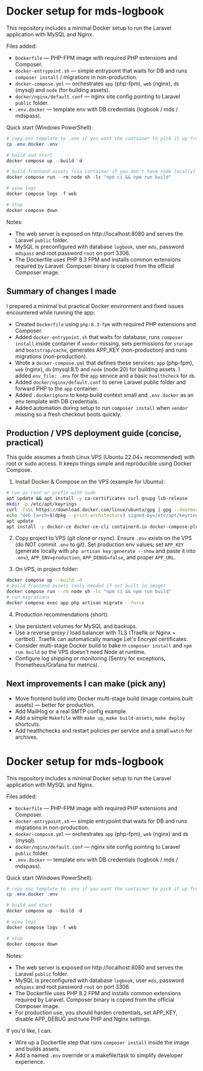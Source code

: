 # Docker setup for mds-logbook

This repository includes a minimal Docker setup to run the Laravel application with MySQL and Nginx.

Files added:
- `Dockerfile` — PHP-FPM image with required PHP extensions and Composer.
- `docker-entrypoint.sh` — simple entrypoint that waits for DB and runs `composer install` / migrations in non-production.
- `docker-compose.yml` — orchestrates `app` (php-fpm), `web` (nginx), `db` (mysql) and `node` (for building assets).
- `docker/nginx/default.conf` — nginx site config pointing to Laravel `public` folder.
- `.env.docker` — template env with DB credentials (logbook / mds / mdspass).

Quick start (Windows PowerShell):

```powershell
# copy env template to .env if you want the container to pick it up from project root
cp .env.docker .env

# build and start
docker compose up --build -d

# build frontend assets (via container if you don't have node locally)
docker compose run --rm node sh -lc "npm ci && npm run build"

# view logs
docker compose logs -f web

# stop
docker compose down
```

Notes:
- The web server is exposed on http://localhost:8080 and serves the Laravel `public` folder.
- MySQL is preconfigured with database `logbook`, user `mds`, password `mdspass` and root password `root` on port 3306.
- The Dockerfile uses PHP 8.3 FPM and installs common extensions required by Laravel. Composer binary is copied from the official Composer image.

## Summary of changes I made

I prepared a minimal but practical Docker environment and fixed issues encountered while running the app:

- Created `Dockerfile` using `php:8.3-fpm` with required PHP extensions and Composer.
- Added `docker-entrypoint.sh` that waits for database, runs `composer install` inside container if `vendor` missing, sets permissions for `storage` and `bootstrap/cache`, generates APP_KEY (non-production) and runs migrations (non-production).
- Wrote a `docker-compose.yml` that defines these services: `app` (php-fpm), `web` (nginx), `db` (mysql:8.1) and `node` (node:20) for building assets. I added `env_file: .env` for the `app` service and a basic `healthcheck` for `db`.
- Added `docker/nginx/default.conf` to serve Laravel public folder and forward PHP to the `app` container.
- Added `.dockerignore` to keep build context small and `.env.docker` as an env template with DB credentials.
- Added automation during setup to run `composer install` when `vendor` missing so a fresh checkout boots quickly.

## Production / VPS deployment guide (concise, practical)

This guide assumes a fresh Linux VPS (Ubuntu 22.04+ recommended) with root or sudo access. It keeps things simple and reproducible using Docker Compose.

1) Install Docker & Compose on the VPS (example for Ubuntu):

```bash
# run as root or prefix with sudo
apt update && apt install -y ca-certificates curl gnupg lsb-release
mkdir -p /etc/apt/keyrings
curl -fsSL https://download.docker.com/linux/ubuntu/gpg | gpg --dearmor -o /etc/apt/keyrings/docker.gpg
echo "deb [arch=$(dpkg --print-architecture) signed-by=/etc/apt/keyrings/docker.gpg] https://download.docker.com/linux/ubuntu $(lsb_release -cs) stable" > /etc/apt/sources.list.d/docker.list
apt update
apt install -y docker-ce docker-ce-cli containerd.io docker-compose-plugin
```

2) Copy project to VPS (git clone or rsync). Ensure `.env` exists on the VPS (do NOT commit `.env` to git). Set production env values; set `APP_KEY` (generate locally with `php artisan key:generate --show` and paste it into `.env`), `APP_ENV=production`, `APP_DEBUG=false`, and proper `APP_URL`.

3) On VPS, in project folder:

```bash
docker compose up --build -d
# build frontend assets (only needed if not built in image)
docker compose run --rm node sh -lc "npm ci && npm run build"
# run migrations
docker compose exec app php artisan migrate --force
```

4) Production recommendations (short):
- Use persistent volumes for MySQL and backups.
- Use a reverse proxy / load balancer with TLS (Traefik or Nginx + certbot). Traefik can automatically manage Let's Encrypt certificates.
- Consider multi-stage Docker build to bake in `composer install` and `npm run build` so the VPS doesn't need Node at runtime.
- Configure log shipping or monitoring (Sentry for exceptions, Prometheus/Grafana for metrics).

## Next improvements I can make (pick any)

- Move frontend build into Docker multi-stage build (image contains built assets) — better for production.
- Add MailHog or a real SMTP config example.
- Add a simple `Makefile` with `make up`, `make build-assets`, `make deploy` shortcuts.
- Add healthchecks and restart policies per service and a small `watch` for archives.

# Docker setup for mds-logbook

This repository includes a minimal Docker setup to run the Laravel application with MySQL and Nginx.

Files added:
- `Dockerfile` — PHP-FPM image with required PHP extensions and Composer.
- `docker-entrypoint.sh` — simple entrypoint that waits for DB and runs migrations in non-production.
- `docker-compose.yml` — orchestrates `app` (php-fpm), `web` (nginx) and `db` (mysql).
- `docker/nginx/default.conf` — nginx site config pointing to Laravel `public` folder.
- `.env.docker` — template env with DB credentials (logbook / mds / mdspass).

Quick start (Windows PowerShell):

```powershell
# copy env template to .env if you want the container to pick it up from project root
cp .env.docker .env

# build and start
docker compose up --build -d

# view logs
docker compose logs -f web

# stop
docker compose down
```

Notes:
- The web server is exposed on http://localhost:8080 and serves the Laravel `public` folder.
- MySQL is preconfigured with database `logbook`, user `mds`, password `mdspass` and root password `root` on port 3306.
- The Dockerfile uses PHP 8.2 FPM and installs common extensions required by Laravel. Composer binary is copied from the official Composer image.
- For production use, you should harden credentials, set APP_KEY, disable APP_DEBUG and tune PHP and Nginx settings.

If you'd like, I can:
- Wire up a Dockerfile step that runs `composer install` inside the image and builds assets.
- Add a named `.env` override or a makefile/task to simplify developer experience.
